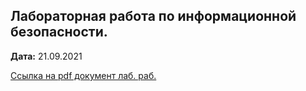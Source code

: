 ## Лабораторная работа по информационной безопасности.
**Дата:** 21.09.2021

[Ссылка на pdf документ лаб. раб.](https://drive.google.com/file/d/1FDKfxYzdE7DcW4_XBNpNxss2ohQnBpup/view?usp=sharing)
